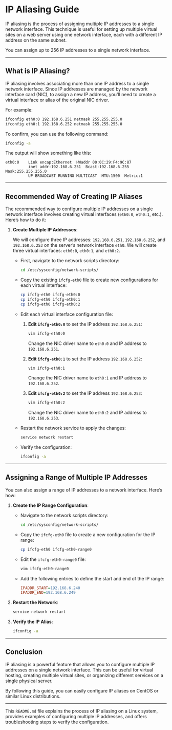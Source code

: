 # IP Aliasing Guide

IP aliasing is the process of assigning multiple IP addresses to a single network interface. This technique is useful for setting up multiple virtual sites on a web server using one network interface, each with a different IP address on the same subnet.

You can assign up to 256 IP addresses to a single network interface.

---

## What is IP Aliasing?

IP aliasing involves associating more than one IP address to a single network interface. Since IP addresses are managed by the network interface card (NIC), to assign a new IP address, you'll need to create a virtual interface or alias of the original NIC driver.

For example:
```bash
ifconfig eth0:0 192.168.6.251 netmask 255.255.255.0
ifconfig eth0:1 192.168.6.252 netmask 255.255.255.0
```

To confirm, you can use the following command:
```bash
ifconfig -a
```

The output will show something like this:
```
eth0:0    Link encap:Ethernet  HWaddr 00:0C:29:F4:9C:87  
          inet addr:192.168.6.251  Bcast:192.168.6.255  Mask:255.255.255.0
          UP BROADCAST RUNNING MULTICAST  MTU:1500  Metric:1
```

---

## Recommended Way of Creating IP Aliases

The recommended way to configure multiple IP addresses on a single network interface involves creating virtual interfaces (`eth0:0`, `eth0:1`, etc.). Here’s how to do it:

1. **Create Multiple IP Addresses**:

   We will configure three IP addresses: `192.168.6.251`, `192.168.6.252`, and `192.168.6.253` on the server’s network interface `eth0`. We will create three virtual interfaces: `eth0:0`, `eth0:1`, and `eth0:2`.

   - First, navigate to the network scripts directory:
     ```bash
     cd /etc/sysconfig/network-scripts/
     ```

   - Copy the existing `ifcfg-eth0` file to create new configurations for each virtual interface:
     ```bash
     cp ifcfg-eth0 ifcfg-eth0:0
     cp ifcfg-eth0 ifcfg-eth0:1
     cp ifcfg-eth0 ifcfg-eth0:2
     ```

   - Edit each virtual interface configuration file:

     1. **Edit `ifcfg-eth0:0`** to set the IP address `192.168.6.251`:
        ```bash
        vim ifcfg-eth0:0
        ```
        Change the NIC driver name to `eth0:0` and IP address to `192.168.6.251`.

     2. **Edit `ifcfg-eth0:1`** to set the IP address `192.168.6.252`:
        ```bash
        vim ifcfg-eth0:1
        ```
        Change the NIC driver name to `eth0:1` and IP address to `192.168.6.252`.

     3. **Edit `ifcfg-eth0:2`** to set the IP address `192.168.6.253`:
        ```bash
        vim ifcfg-eth0:2
        ```
        Change the NIC driver name to `eth0:2` and IP address to `192.168.6.253`.

   - Restart the network service to apply the changes:
     ```bash
     service network restart
     ```

   - Verify the configuration:
     ```bash
     ifconfig -a
     ```

---

## Assigning a Range of Multiple IP Addresses

You can also assign a range of IP addresses to a network interface. Here’s how:

1. **Create the IP Range Configuration**:

   - Navigate to the network scripts directory:
     ```bash
     cd /etc/sysconfig/network-scripts/
     ```

   - Copy the `ifcfg-eth0` file to create a new configuration for the IP range:
     ```bash
     cp ifcfg-eth0 ifcfg-eth0-range0
     ```

   - Edit the `ifcfg-eth0-range0` file:
     ```bash
     vim ifcfg-eth0-range0
     ```

   - Add the following entries to define the start and end of the IP range:
     ```ini
     IPADDR_START=192.168.6.240
     IPADDR_END=192.168.6.249
     ```

2. **Restart the Network**:
   ```bash
   service network restart
   ```

3. **Verify the IP Alias**:
   ```bash
   ifconfig -a
   ```

---

## Conclusion

IP aliasing is a powerful feature that allows you to configure multiple IP addresses on a single network interface. This can be useful for virtual hosting, creating multiple virtual sites, or organizing different services on a single physical server.

By following this guide, you can easily configure IP aliases on CentOS or similar Linux distributions.

---

This `README.md` file explains the process of IP aliasing on a Linux system, provides examples of configuring multiple IP addresses, and offers troubleshooting steps to verify the configuration.
